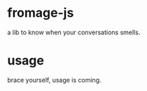 # fromage-js
a lib to know when your conversations smells.

# usage
brace yourself, usage is coming.
